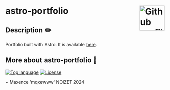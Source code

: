 # astro-portfolio <img href="https://github.com/mqxewww/astro-portfolio" src="https://avatars.githubusercontent.com/u/89202276?v=4" width="80px" alt="Github profile picture" align="right">

## Description :pencil2:

Portfolio built with Astro. It is available [here](https://portfolio.apps.mqxewww.dev).

## More about astro-portfolio :memo:

[![Top language](https://img.shields.io/github/languages/top/mqxewww/astro-portfolio?color=FA9C1B&style=for-the-badge)](https://github.com/mqxewww/astro-portfolio/search?l=astro)
[![License](https://img.shields.io/github/license/mqxewww/astro-portfolio?style=for-the-badge)](https://github.com/mqxewww/astro-portfolio/blob/main/LICENSE.md)

~ Maxence 'mqxewww' NOIZET 2024
